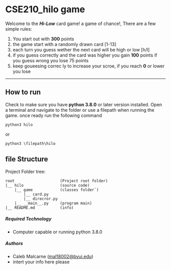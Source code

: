 # CSE210_hilo game
Welcome to the **_Hi-Low_** card game! a game of chance!, There are a few simple rules:

1. You start out with **300** points
2. the game start with a randomly drawn card [1-13]
3. each turn you guess wether the next card    will be high or low [h/l]
4. if you guess correctly and the card was higher you gain **100** points if you guess wrong you lose 75 points
5. keep goueesing correc ly to increase your scroe, if you reach **0** or lower you lose

---

## How to run
Check to make sure you have **python 3.8.0** or later version installed. Open a terminal
and navigate to the folder or use a filepath when running the game. once ready run the following command
```
python3 hilo
```
or
```
python3 \filepath\hilo
```

## file Structure
Project Folder tree:
```
root                    (Project root folder)
|__ hilo                (source code)
    |__ game            (classes folder`)
        |__ card.py
        |__ direcror.py
    |__ __main__.py     (program main)
|__ README.md           (info)
```
##### Required Technology
* Computer capable or running python 3.8.0

##### Authors
* Caleb Malcarne (mal18002@byui.edu)
* intert your info here please  